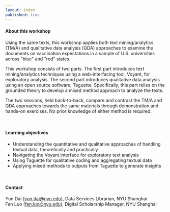 ```yaml
---
layout: index
published: true
---
```


#### About this workshop
Using the same texts, this workshop applies both text mining/analytics (TM/A) and qualitative data analysis (QDA) approaches to examine the documents on vaccination expectations in a sample of U.S. universities across "blue" and "red" states. 

This workshop consists of two parts. The first part introduces text mining/analytics techniques using a web-interfacing tool, Voyant, for exploratory analysis. The second part introduces qualitative data analysis using an open source software, Taguette. Specifically, this part relies on the grounded theory to develop a mixed method approach to analyze the texts. 

The two sessions, held back-to-back, compare and contrast the TM/A and QDA approaches towards the same materials through demonstration and hands-on exercises. No prior knowledge of either method is required.

<br> 

#### Learning objectives

* Understanding the quantitative and qualitative approaches of handling textual data, theoretically and practically
* Navigating the Voyant interface for exploratory text analysis
* Using Taguette for qualitative coding and aggregating textual data
* Applying mixed methods to outputs from Taguette to generate insights 

<br> 

#### Contact
Yun Dai (yun.dai@nyu.edu), Data Services Librarian, NYU Shanghai <br>
Fan Luo (fan.luo@nyu.edu), Digital Scholarship Manager, NYU Shanghai

<br> 

<br> 
